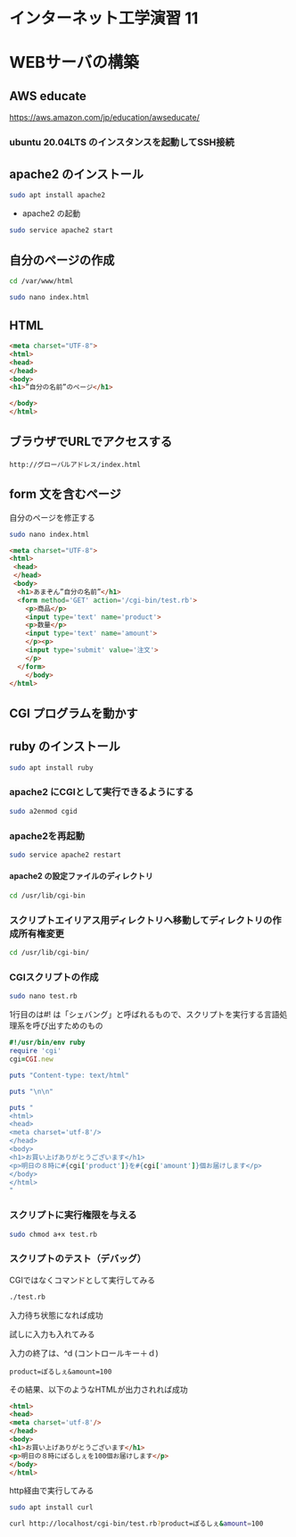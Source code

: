 # インターネット工学演習 11


# WEBサーバの構築


## AWS educate

https://aws.amazon.com/jp/education/awseducate/

### ubuntu 20.04LTS のインスタンスを起動してSSH接続


## apache2 のインストール

```bash
sudo apt install apache2
```


* apache2 の起動

```bash
sudo service apache2 start
```


## 自分のページの作成


```bash
cd /var/www/html

sudo nano index.html
```

## HTML

```html
<meta charset="UTF-8">
<html>
<head>
</head>
<body>
<h1>”自分の名前”のページ</h1>

</body>
</html>

```

## ブラウザでURLでアクセスする

```
http://グローバルアドレス/index.html
```


## form 文を含むページ

自分のページを修正する

```bash
sudo nano index.html
```

```html
<meta charset="UTF-8">
<html>
 <head>
 </head>
 <body>
  <h1>あまぞん”自分の名前”</h1>
  <form method='GET' action='/cgi-bin/test.rb'>
    <p>商品</p>
    <input type='text' name='product'>
    <p>数量</p>
    <input type='text' name='amount'>
    </p><p>
    <input type='submit' value='注文'>
    </p>
  </form>
	</body>
</html>
```

## CGI プログラムを動かす

## ruby のインストール

```bash
sudo apt install ruby
```


### apache2 にCGIとして実行できるようにする

```bash
sudo a2enmod cgid 
```

### apache2を再起動

```bash
sudo service apache2 restart
```


#### apache2 の設定ファイルのディレクトリ

```bash
cd /usr/lib/cgi-bin
```



### スクリプトエイリアス用ディレクトリへ移動してディレクトリの作成所有権変更

```bash
cd /usr/lib/cgi-bin/
```


### CGIスクリプトの作成


```bash
sudo nano test.rb
```

1行目のは#! は「シェバング」と呼ばれるもので、スクリプトを実行する言語処理系を呼び出すためのもの

```ruby
#!/usr/bin/env ruby
require 'cgi'
cgi=CGI.new

puts "Content-type: text/html"

puts "\n\n"

puts "
<html>
<head>
<meta charset='utf-8'/>
</head>
<body>
<h1>お買い上げありがとうございます</h1>
<p>明日の８時に#{cgi['product']}を#{cgi['amount']}個お届けします</p>
</body>
</html>
"
```

### スクリプトに実行権限を与える

```bash
sudo chmod a+x test.rb
```

### スクリプトのテスト（デバッグ）

CGIではなくコマンドとして実行してみる

```bash
./test.rb
```

入力待ち状態になれば成功

試しに入力も入れてみる

入力の終了は、^d (コントロールキー＋ｄ)

```
product=ぽるしぇ&amount=100
```

その結果、以下のようなHTMLが出力されれば成功

```html
<html>
<head>
<meta charset='utf-8'/>
</head>
<body>
<h1>お買い上げありがとうございます</h1>
<p>明日の８時にぽるしぇを100個お届けします</p>
</body>
</html>
```

http経由で実行してみる

```bash
sudo apt install curl
```

```bash
curl http://localhost/cgi-bin/test.rb?product=ぽるしぇ&amount=100
```

